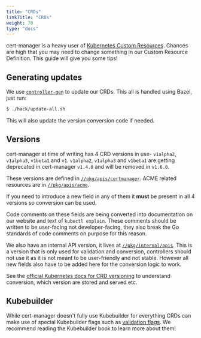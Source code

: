 ```yaml
---
title: "CRDs"
linkTitle: "CRDs"
weight: 70
type: "docs"
---
```


cert-manager is a heavy user of [Kubernetes Custom Resources](https://kubernetes.io/docs/concepts/extend-kubernetes/api-extension/custom-resources/).
Chances are high that you may need to change something in our Custom Resource Definition. This guide will give you some tips!

## Generating updates

We use [`controller-gen`](https://book.kubebuilder.io/reference/controller-gen.html) to update our CRDs.
This all is handled using Bazel, just run:
```bash
$ ./hack/update-all.sh
```

This will also update the version conversion code if needed.

## Versions

cert-manager at time of writing has 4 CRD versions in use- `v1alpha2`, `v1alpha3`, `v1beta1` and `v1`. `v1alpha2`, `v1alpha3` and `v1beta1` are getting deprecated in cert-manager `v1.4.0` and will be removed in `v1.6.0`.

These versions are defined in [`//pkg/apis/certmanager`](https://github.com/jetstack/cert-manager/tree/master/pkg/apis/certmanager). ACME related resources are in [`//pkg/apis/acme`](https://github.com/jetstack/cert-manager/tree/master/pkg/apis/certmanager).

If you need to introduce a new field in any of them it **must** be present in all 4 versions so conversion can be used.

Code comments on these fields are being converted into documentation on our website and text of `kubectl explain`.
These comments should be written to be user-facing not developer-facing, they also break the Go standards of code comments on purpose for this reason.

We also have an internal API version, it lives at [`//pkg/internal/apis`](https://github.com/jetstack/cert-manager/tree/master/pkg/internal/apis).
This is a version that is only used for validation and conversion, controllers should not use it as it is not meant to be user-friendly and not stable.
However all new fields also have to be added here for the conversion logic to work.

See the [official Kubernetes docs for CRD versioning](https://kubernetes.io/docs/tasks/extend-kubernetes/custom-resources/custom-resource-definition-versioning/) to understand conversion, which version are stored and served etc.


## Kubebuilder

While cert-manager doesn't fully use Kubebuilder for everything CRDs can make use of special Kubebuilder flags such as [validation flags](https://book.kubebuilder.io/reference/markers/crd-validation.html). We recommend reading the Kubebuilder book to learn more about them!
